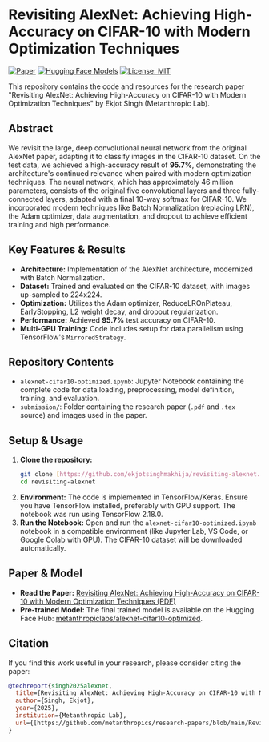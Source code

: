 # Revisiting AlexNet: Achieving High-Accuracy on CIFAR-10 with Modern Optimization Techniques

[![Paper](https://img.shields.io/badge/Paper-PDF-red)](https://github.com/metanthropics/research-papers/blob/main/Revisiting_AlexNet__Achieving_High_Accuracy_on_CIFAR_10_with_Modern_Optimization_Techniques.pdf)
[![Hugging Face Models](https://img.shields.io/badge/%F0%9F%A4%97%20Hugging%20Face-Models-yellow)](https://huggingface.co/metanthropiclabs/alexnet-cifar10-optimized)
[![License: MIT](https://img.shields.io/badge/License-MIT-blue.svg)](https://opensource.org/licenses/MIT)

This repository contains the code and resources for the research paper "Revisiting AlexNet: Achieving High-Accuracy on CIFAR-10 with Modern Optimization Techniques" by Ekjot Singh (Metanthropic Lab).

## Abstract

We revisit the large, deep convolutional neural network from the original AlexNet paper, adapting it to classify images in the CIFAR-10 dataset. On the test data, we achieved a high-accuracy result of **95.7%**, demonstrating the architecture's continued relevance when paired with modern optimization techniques. The neural network, which has approximately 46 million parameters, consists of the original five convolutional layers and three fully-connected layers, adapted with a final 10-way softmax for CIFAR-10. We incorporated modern techniques like Batch Normalization (replacing LRN), the Adam optimizer, data augmentation, and dropout to achieve efficient training and high performance.

## Key Features & Results

* **Architecture:** Implementation of the AlexNet architecture, modernized with Batch Normalization.
* **Dataset:** Trained and evaluated on the CIFAR-10 dataset, with images up-sampled to 224x224.
* **Optimization:** Utilizes the Adam optimizer, ReduceLROnPlateau, EarlyStopping, L2 weight decay, and dropout regularization.
* **Performance:** Achieved **95.7%** test accuracy on CIFAR-10.
* **Multi-GPU Training:** Code includes setup for data parallelism using TensorFlow's `MirroredStrategy`.

## Repository Contents

* `alexnet-cifar10-optimized.ipynb`: Jupyter Notebook containing the complete code for data loading, preprocessing, model definition, training, and evaluation.
* `submission/`: Folder containing the research paper (`.pdf` and `.tex` source) and images used in the paper.

## Setup & Usage

1.  **Clone the repository:**
    ```bash
    git clone [https://github.com/ekjotsinghmakhija/revisiting-alexnet.git](https://github.com/ekjotsinghmakhija/revisiting-alexnet.git)
    cd revisiting-alexnet
    ```
2.  **Environment:** The code is implemented in TensorFlow/Keras. Ensure you have TensorFlow installed, preferably with GPU support. The notebook was run using TensorFlow 2.18.0.
3.  **Run the Notebook:** Open and run the `alexnet-cifar10-optimized.ipynb` notebook in a compatible environment (like Jupyter Lab, VS Code, or Google Colab with GPU). The CIFAR-10 dataset will be downloaded automatically.

## Paper & Model

* **Read the Paper:** [Revisiting AlexNet: Achieving High-Accuracy on CIFAR-10 with Modern Optimization Techniques (PDF)](https://github.com/metanthropics/research-papers/blob/main/Revisiting_AlexNet__Achieving_High_Accuracy_on_CIFAR_10_with_Modern_Optimization_Techniques.pdf)
* **Pre-trained Model:** The final trained model is available on the Hugging Face Hub: [metanthropiclabs/alexnet-cifar10-optimized](https://huggingface.co/metanthropiclabs/alexnet-cifar10-optimized).

## Citation

If you find this work useful in your research, please consider citing the paper:

```bibtex
@techreport{singh2025alexnet,
  title={Revisiting AlexNet: Achieving High-Accuracy on CIFAR-10 with Modern Optimization Techniques},
  author={Singh, Ekjot},
  year={2025},
  institution={Metanthropic Lab},
  url={[https://github.com/metanthropics/research-papers/blob/main/Revisiting_AlexNet__Achieving_High_Accuracy_on_CIFAR_10_with_Modern_Optimization_Techniques](https://github.com/metanthropics/research-papers/blob/main/Revisiting_AlexNet__Achieving_High_Accuracy_on_CIFAR_10_with_Modern_Optimization_Techniques.pdf)}
}

